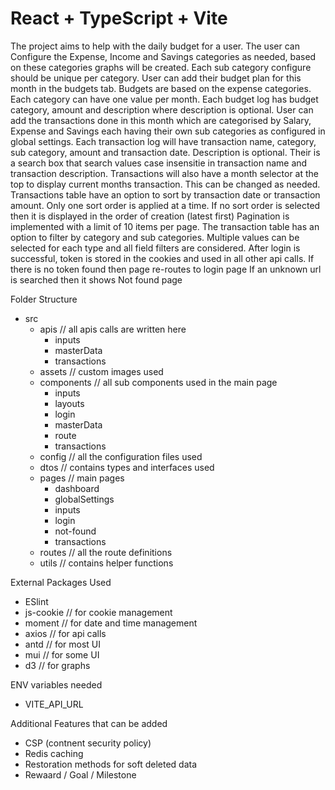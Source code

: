 # React + TypeScript + Vite

The project aims to help with the daily budget for a user.
The user can Configure the Expense, Income and Savings categories as needed, based on these categories graphs will be created.
Each sub category configure should be unique per category.
User can add their budget plan for this month in the budgets tab. Budgets are based on the expense categories. Each category can have one value per month.
Each budget log has budget category, amount and description where description is optional.
User can add the transactions done in this month which are categorised by Salary, Expense and Savings each having their own sub categories as configured in global settings.
Each transaction log will have transaction name, category, sub category, amount and transaction date. Description is optional.
Their is a search box that search values case insensitie in transaction name and transaction description.
Transactions will also have a month selector at the top to display current months transaction. This can be changed as needed.
Transactions table have an option to sort by transaction date or transaction amount.
Only one sort order is applied at a time.
If no sort order is selected then it is displayed in the order of creation (latest first)
Pagination is implemented with a limit of 10 items per page.
The transaction table has an option to filter by category and sub categories. Multiple values can be selected for each type and all field filters are considered.
After login is successful, token is stored in the cookies and used in all other api calls.
If there is no token found then page re-routes to login page
If an unknown url is searched then it shows Not found page

Folder Structure

- src
  - apis // all apis calls are written here
    - inputs
    - masterData
    - transactions
  - assets // custom images used
  - components // all sub components used in the main page
    - inputs
    - layouts
    - login
    - masterData
    - route
    - transactions
  - config // all the configuration files used
  - dtos // contains types and interfaces used
  - pages // main pages
    - dashboard
    - globalSettings
    - inputs
    - login
    - not-found
    - transactions
  - routes // all the route definitions
  - utils // contains helper functions

External Packages Used

- ESlint
- js-cookie // for cookie management
- moment // for date and time management
- axios // for api calls
- antd // for most UI
- mui // for some UI
- d3 // for graphs

ENV variables needed

- VITE_API_URL

Additional Features that can be added

- CSP (contnent security policy)
- Redis caching
- Restoration methods for soft deleted data
- Rewaard / Goal / Milestone
